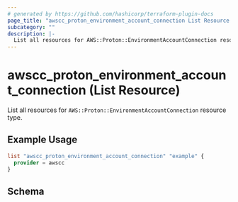 ```yaml
---
# generated by https://github.com/hashicorp/terraform-plugin-docs
page_title: "awscc_proton_environment_account_connection List Resource - terraform-provider-awscc"
subcategory: ""
description: |-
  List all resources for AWS::Proton::EnvironmentAccountConnection resource type.
---
```


# awscc_proton_environment_account_connection (List Resource)

List all resources for `AWS::Proton::EnvironmentAccountConnection` resource type.

## Example Usage

```terraform
list "awscc_proton_environment_account_connection" "example" {
  provider = awscc
}
```

<!-- schema generated by tfplugindocs -->
## Schema
